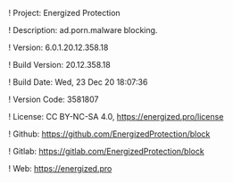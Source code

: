 ! Project: Energized Protection

! Description: ad.porn.malware blocking.

! Version: 6.0.1.20.12.358.18

! Build Version: 20.12.358.18

! Build Date: Wed, 23 Dec 20 18:07:36

! Version Code: 3581807

! License: CC BY-NC-SA 4.0, https://energized.pro/license

! Github: https://github.com/EnergizedProtection/block

! Gitlab: https://gitlab.com/EnergizedProtection/block


! Web: https://energized.pro
